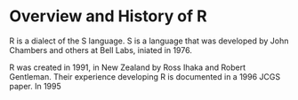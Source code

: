 
# Overview and History of R

R is a dialect of the S language. S is a language that was developed by John Chambers and others at Bell Labs, iniated in 1976.

R was created in 1991, in New Zealand by Ross Ihaka and Robert Gentleman. Their experience developing R is documented in a 1996 JCGS paper. In 1995 
<!--stackedit_data:
eyJoaXN0b3J5IjpbMjA3ODY1MzQ5Myw3MzA5OTgxMTZdfQ==
-->